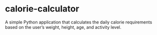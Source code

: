 # calorie-calculator
A simple Python application that calculates the daily calorie requirements based on the user’s weight, height, age, and activity level.
